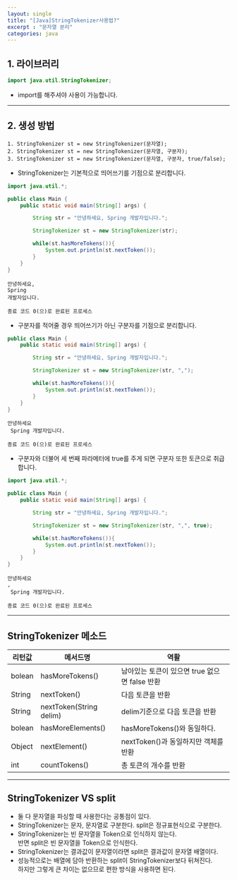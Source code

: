 ```yaml
---
layout: single
title: "[Java]StringTokenizer사용법?"
excerpt : "문자열 분리"
categories: java
---
```


## 1. 라이브러리

```java
import java.util.StringTokenizer;
```
- import를 해주셔야 사용이 가능합니다.

---
## 2. 생성 방법
    1. StringTokenizer st = new StringTokenizer(문자열);
    2. StringTokenizer st = new StringTokenizer(문자열, 구분자);
    3. StringTokenizer st = new StringTokenizer(문자열, 구분자, true/false);

- StringTokenizer는 기본적으로 띄어쓰기를 기점으로 분리합니다.

```java
import java.util.*;

public class Main {
    public static void main(String[] args) {

        String str = "안녕하세요, Spring 개발자입니다.";

        StringTokenizer st = new StringTokenizer(str);

        while(st.hasMoreTokens()){
            System.out.println(st.nextToken());
        }
    }
}
```

```
안녕하세요,
Spring
개발자입니다.

종료 코드 0(으)로 완료된 프로세스
```

- 구분자를 적어줄 경우 띄어쓰기가 아닌 구분자를 기점으로 분리합니다.

```java
public class Main {
    public static void main(String[] args) {

        String str = "안녕하세요, Spring 개발자입니다.";

        StringTokenizer st = new StringTokenizer(str, ",");

        while(st.hasMoreTokens()){
            System.out.println(st.nextToken());
        }
    }
}
```


```
안녕하세요
 Spring 개발자입니다.

종료 코드 0(으)로 완료된 프로세스
```

- 구분자와 더불어 세 번째 파라메터에 true를 주게 되면 구분자 또한 토큰으로 취급합니다.

```java
import java.util.*;

public class Main {
    public static void main(String[] args) {

        String str = "안녕하세요, Spring 개발자입니다.";

        StringTokenizer st = new StringTokenizer(str, ",", true);

        while(st.hasMoreTokens()){
            System.out.println(st.nextToken());
        }
    }
}
```

```
안녕하세요
,
 Spring 개발자입니다.

종료 코드 0(으)로 완료된 프로세스
```

---
## StringTokenizer 메소드 

|리턴값|메서드명|역활|
|-----|-----|----------|
|bolean|hasMoreTokens()|남아있는 토큰이 있으면 true 없으면 false 반환|
|String|nextToken()|다음 토큰을 반환|
|String|nextToken(String delim)|delim기준으로 다음 토큰을 반환|
|bolean|hasMoreElements()|hasMoreTokens()와 동일하다.|
|Object|nextElement()|nextToken()과 동일하지만 객체를 반환|
|int|countTokens()|총 토큰의 개수를 반환|

---

## StringTokenizer VS split
- 둘 다 문자열을 파싱할 때 사용한다는 공통점이 있다. 
- StringTokenizer는 문자, 문자열로 구분한다. split은 정규표현식으로 구분한다.
- StringTokenizer는 빈 문자열을 Token으로 인식하지 않는다.  
반면 split은 빈 문자열을 Token으로 인식한다. 
- StringTokenizer는 결과값이 문자열이라면 split은 결과값이 문자열 배열이다.
- 성능적으로는 배열에 담아 반환하는 split이 StringTokenizer보다 뒤쳐진다.  
하지만 그렇게 큰 차이는 없으므로 편한 방식을 사용하면 된다. 